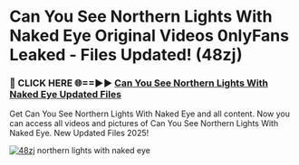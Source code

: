 # Can You See Northern Lights With Naked Eye Original Videos 0nlyFans Leaked - Files Updated! (48zj)

<h3>🔴 CLICK HERE 🌐==►► <a href="https://tinyurl.com/yckcrads" rel="nofollow">Can You See Northern Lights With Naked Eye Updated Files</a></h3>

Get Can You See Northern Lights With Naked Eye and all content. Now you can access all videos and pictures of Can You See Northern Lights With Naked Eye. New Updated Files 2025!

[![48zj](https://i.imgur.com/hpKpOFt.gif)](https://tinyurl.com/yckcrads)
northern lights with naked eye